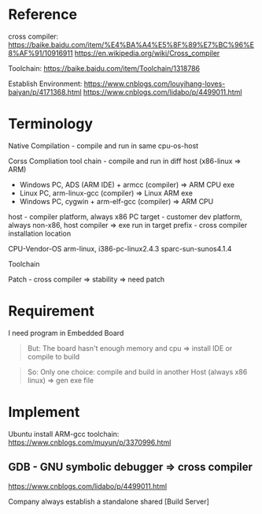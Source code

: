 # Reference
cross compiler:
https://baike.baidu.com/item/%E4%BA%A4%E5%8F%89%E7%BC%96%E8%AF%91/10916911
https://en.wikipedia.org/wiki/Cross_compiler

Toolchain:
https://baike.baidu.com/item/Toolchain/1318786

Establish Environment:
https://www.cnblogs.com/louyihang-loves-baiyan/p/4171368.html
https://www.cnblogs.com/lidabo/p/4499011.html


# Terminology
Native Compilation - compile and run in same cpu-os-host

Corss Compliation tool chain - compile and run in diff host (x86-linux => ARM)
- Windows PC, ADS (ARM IDE) + armcc (compiler) => ARM CPU exe
- Linux PC, arm-linux-gcc (compiler) => Linux ARM exe
- Windows PC, cygwin + arm-elf-gcc (compiler) => ARM CPU

host - compiler platform, always x86 PC
target - customer dev platform, always non-x86, host compiler => exe run in target
prefix - cross compiler installation location

CPU-Vendor-OS
arm-linux, i386-pc-linux2.4.3
sparc-sun-sunos4.1.4

Toolchain

Patch - cross compiler => stability => need patch

# Requirement
I need program in Embedded Board

> But:
The board hasn't enough memory and cpu => install IDE or compile to build

> So:
Only one choice: compile and build in another Host (always x86 linux) => gen exe file

# Implement
Ubuntu install ARM-gcc toolchain: https://www.cnblogs.com/muyun/p/3370996.html

## GDB - GNU symbolic debugger => cross compiler
https://www.cnblogs.com/lidabo/p/4499011.html


Company always establish a standalone shared [Build Server]
